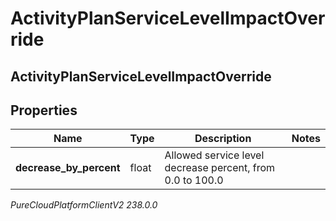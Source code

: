 # ActivityPlanServiceLevelImpactOverride

## ActivityPlanServiceLevelImpactOverride

## Properties

|Name | Type | Description | Notes|
|------------ | ------------- | ------------- | -------------|
| **decrease_by_percent** | float | Allowed service level decrease percent, from 0.0 to 100.0 | |



_PureCloudPlatformClientV2 238.0.0_
